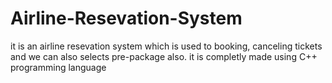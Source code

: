 # Airline-Resevation-System
it is an airline resevation system which is used to booking, canceling tickets and we can also selects pre-package also. it is completly made using C++ programming language
